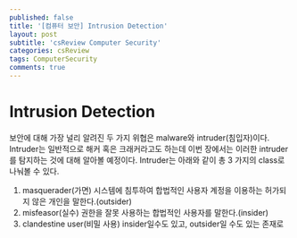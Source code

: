 ```yaml
---
published: false
title: '[컴퓨터 보안] Intrusion Detection'
layout: post
subtitle: 'csReview Computer Security'
categories: csReview
tags: ComputerSecurity
comments: true
---
```


# Intrusion Detection
보안에 대해 가장 널리 알려진 두 가지 위협은 malware와 intruder(침입자)이다. Intruder는 일반적으로 해커 혹은 크래커라고도 하는데 이번 장에서는 이러한 intruder를 탐지하는 것에 대해 알아볼 예정이다.
Intruder는 아래와 같이 총 3 가지의 class로 나눠볼 수 있다.
1. masquerader(가면)
시스템에 침투하여 합법적인 사용자 계정을 이용하는 허가되지 않은 개인을 말한다.(outsider)
2. misfeasor(실수)
권한을 잘못 사용하는 합법적인 사용자를 말한다.(insider)
3. clandestine user(비밀 사용)
insider일수도 있고, outsider일 수도 있는 존재로
